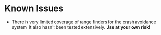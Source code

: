 # Known Issues

- There is very limited coverage of range finders for the crash avoidance system. It also hasn't been tested extensively. **Use at your own risk!**
